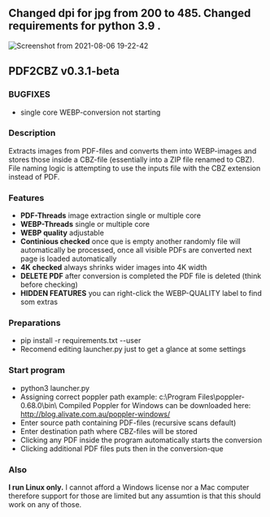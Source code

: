 Changed dpi for jpg from 200 to 485.
Changed requirements for python 3.9 .
---
![Screenshot from 2021-08-06 19-22-42](https://user-images.githubusercontent.com/59517785/128548948-def908ba-e77e-485d-b00f-b166369a53b4.png)

## PDF2CBZ v0.3.1-beta

### BUGFIXES
- single core WEBP-conversion not starting

### Description
Extracts images from PDF-files and converts them into WEBP-images and stores those inside a CBZ-file (essentially into a ZIP file renamed to CBZ). File naming logic is attempting to use the inputs file with the CBZ extension instead of PDF.

### Features
- **PDF-Threads** image extraction single or multiple core 
- **WEBP-Threads** single or multiple core
- **WEBP quality** adjustable
- **Continious checked** once que is empty another randomly file will automatically be processed, once all visible PDFs are converted next page is loaded automatically
- **4K checked** always shrinks wider images into 4K width  
- **DELETE PDF** after conversion is completed the PDF file is deleted (think before checking)
- **HIDDEN FEATURES** you can right-click the WEBP-QUALITY label to find som extras 

### Preparations
- pip install -r requirements.txt --user
- Recomend editing launcher.py just to get a glance at some settings

### Start program
- python3 launcher.py
- Assigning correct poppler path example: c:\Program Files\poppler-0.68.0\bin\ Compiled Poppler for Windows can be downloaded here: http://blog.alivate.com.au/poppler-windows/
- Enter source path containing PDF-files (recursive scans default)
- Enter destination path where CBZ-files will be stored
- Clicking any PDF inside the program automatically starts the conversion
- Clicking additional PDF files puts then in the conversion-que

### Also

**I run Linux only.** I cannot afford a Windows license nor a Mac computer therefore support for those are limited but any assumtion is that this should work on any of those.
